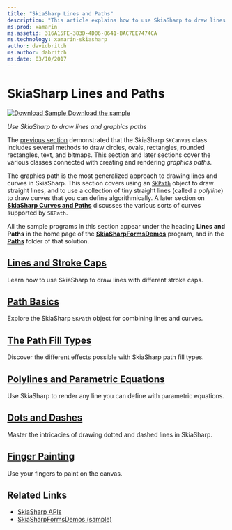 ```yaml
---
title: "SkiaSharp Lines and Paths"
description: "This article explains how to use SkiaSharp to draw lines and graphics paths in Xamarin.Forms applications, and demonstrates this with sample code."
ms.prod: xamarin
ms.assetid: 316A15FE-383D-4D06-8641-BAC7EE7474CA
ms.technology: xamarin-skiasharp
author: davidbritch
ms.author: dabritch
ms.date: 03/10/2017
---
```


# SkiaSharp Lines and Paths

[![Download Sample](~/media/shared/download.png) Download the sample](https://docs.microsoft.com/samples/xamarin/xamarin-forms-samples/skiasharpforms-demos)

_Use SkiaSharp to draw lines and graphics paths_

The [previous section](~/xamarin-forms/user-interface/graphics/skiasharp/basics/index.md) demonstrated that the SkiaSharp `SKCanvas` class includes several methods to draw circles, ovals, rectangles, rounded rectangles, text, and bitmaps. This section and later sections cover the various classes connected with creating and rendering *graphics paths*.

The graphics path is the most generalized approach to drawing lines and curves in SkiaSharp. This section covers using an [`SKPath`](xref:SkiaSharp.SKPath) object to draw straight lines, and to use a collection of tiny straight lines (called a *polyline*) to draw curves that you can define algorithmically. A later section on [**SkiaSharp Curves and Paths**](../curves/index.md) discusses the various sorts of curves supported by `SKPath`.

All the sample programs in this section appear under the heading **Lines and Paths** in the home page of the [**SkiaSharpFormsDemos**](https://docs.microsoft.com/samples/xamarin/xamarin-forms-samples/skiasharpforms-demos) program, and in the [**Paths**](https://github.com/xamarin/xamarin-forms-samples/tree/master/SkiaSharpForms/Demos/Demos/SkiaSharpFormsDemos/Paths) folder of that solution.

## [Lines and Stroke Caps](lines.md)

Learn how to use SkiaSharp to draw lines with different stroke caps.

## [Path Basics](paths.md)

Explore the SkiaSharp `SKPath` object for combining lines and curves.

## [The Path Fill Types](fill-types.md)

Discover the different effects possible with SkiaSharp path fill types.

## [Polylines and Parametric Equations](polylines.md)

Use SkiaSharp to render any line you can define with parametric equations.

## [Dots and Dashes](dots.md)

Master the intricacies of drawing dotted and dashed lines in SkiaSharp.

## [Finger Painting](finger-paint.md)

Use your fingers to paint on the canvas.

## Related Links

- [SkiaSharp APIs](https://docs.microsoft.com/dotnet/api/skiasharp)
- [SkiaSharpFormsDemos (sample)](https://docs.microsoft.com/samples/xamarin/xamarin-forms-samples/skiasharpforms-demos)
